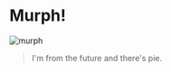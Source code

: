 # Murph!


![murph](https://media.giphy.com/media/reuk9qeeR2bMQ/giphy.gif)


> I'm from the future and there's pie.
